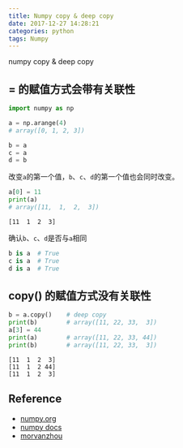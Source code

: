 ```yaml
---
title: Numpy copy & deep copy
date: 2017-12-27 14:28:21
categories: python
tags: Numpy   
---
```


numpy copy & deep copy

<!-- more -->

## = 的赋值方式会带有关联性

```python
import numpy as np

a = np.arange(4)
# array([0, 1, 2, 3])

b = a
c = a
d = b
```

改变`a`的第一个值，`b`、`c`、`d`的第一个值也会同时改变。


```python
a[0] = 11
print(a)
# array([11,  1,  2,  3])
```

    [11  1  2  3]

确认`b`、`c`、`d`是否与`a`相同

```python
b is a  # True
c is a  # True
d is a  # True
```

## copy() 的赋值方式没有关联性

```python
b = a.copy()    # deep copy
print(b)        # array([11, 22, 33,  3])
a[3] = 44
print(a)        # array([11, 22, 33, 44])
print(b)        # array([11, 22, 33,  3])
```

    [11  1  2  3]
    [11  1  2 44]
    [11  1  2  3]

## Reference

- [numpy.org][1]
- [numpy docs][2]
- [morvanzhou][3]

[1]: http://www.numpy.org/
[2]: https://docs.scipy.org/doc/numpy-dev/user/quickstart.html
[3]: https://morvanzhou.github.io
